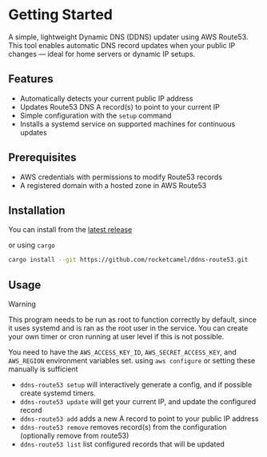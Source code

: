# Getting Started

A simple, lightweight Dynamic DNS (DDNS) updater using AWS Route53.  
This tool enables automatic DNS record updates when your public IP changes — ideal for home servers or dynamic IP setups.

## Features

- Automatically detects your current public IP address
- Updates Route53 DNS A record(s) to point to your current IP
- Simple configuration with the `setup` command
- Installs a systemd service on supported machines for continuous updates

## Prerequisites

- AWS credentials with permissions to modify Route53 records
- A registered domain with a hosted zone in AWS Route53

## Installation

You can install from the [latest release](https://github.com/rocketcamel/ddns-route53/releases/latest
)

or using `cargo`

```bash
cargo install --git https://github.com/rocketcamel/ddns-route53.git
```

## Usage
> [!WARNING]
> This program needs to be run as root to function correctly by default, since it uses systemd and is ran as the root user in the service. You can create your own timer or cron running at user level if this is not possible.

You need to have the `AWS_ACCESS_KEY_ID`, `AWS_SECRET_ACCESS_KEY`, and `AWS_REGION` environment variables set.
using `aws configure` or setting these manually is sufficient

- `ddns-route53 setup` will interactively generate a config, and if possible create systemd timers.
- `ddns-route53 update` will get your current IP, and update the configured record
- `ddns-route53 add` adds a new A record to point to your public IP address
- `ddns-route53 remove` removes record(s) from the configuration (optionally remove from route53)
- `ddns-route53 list` list configured records that will be updated
